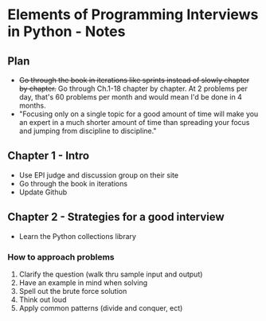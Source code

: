 # Elements of Programming Interviews in Python - Notes

## Plan
- ~~Go through the book in iterations like sprints instead of slowly chapter by chapter.~~ Go through Ch.1-18 chapter by chapter. At 2 problems per day, that's 60 problems per month and would mean I'd be done in 4 months.
- "Focusing only on a single topic for a good amount of time will make you an expert in a much shorter amount of time than spreading your focus and jumping from discipline to discipline."

## Chapter 1 - Intro
- Use EPI judge and discussion group on their site
- Go through the book in iterations
- Update Github

## Chapter 2 - Strategies for a good interview

- Learn the Python collections library

### How to approach problems

1. Clarify the question (walk thru sample input and output)
2. Have an example in mind when solving
3. Spell out the brute force solution
4. Think out loud
5. Apply common patterns (divide and conquer, ect)

